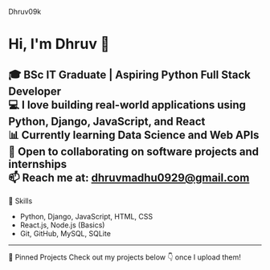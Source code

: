 Dhruv09k
# Hi, I'm Dhruv 👋

🎓 BSc IT Graduate | Aspiring Python Full Stack Developer  
💻 I love building real-world applications using Python, Django, JavaScript, and React  
📊 Currently learning Data Science and Web APIs  
🌱 Open to collaborating on software projects and internships  
📫 Reach me at: dhruvmadhu0929@gmail.com
---
🚀 Skills
- Python, Django, JavaScript, HTML, CSS
- React.js, Node.js (Basics)
- Git, GitHub, MySQL, SQLite
---
📌 Pinned Projects
Check out my projects below 
👇 once I upload them!
